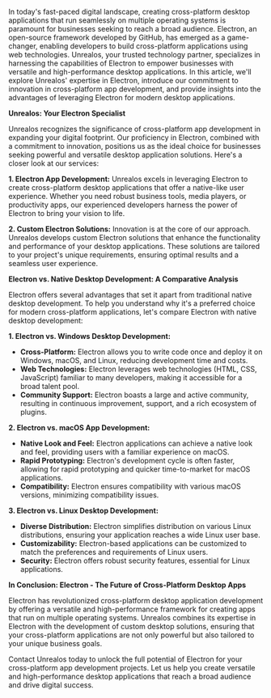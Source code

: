 <!--- 
  title: Electron Empowerment by Unrealos: A Comprehensive Guide to Cross-Platform App Development
-->

In today's fast-paced digital landscape, creating cross-platform desktop applications that run seamlessly on multiple operating systems is paramount for businesses seeking to reach a broad audience. Electron, an open-source framework developed by GitHub, has emerged as a game-changer, enabling developers to build cross-platform applications using web technologies. Unrealos, your trusted technology partner, specializes in harnessing the capabilities of Electron to empower businesses with versatile and high-performance desktop applications. In this article, we'll explore Unrealos' expertise in Electron, introduce our commitment to innovation in cross-platform app development, and provide insights into the advantages of leveraging Electron for modern desktop applications.

**Unrealos: Your Electron Specialist**

Unrealos recognizes the significance of cross-platform app development in expanding your digital footprint. Our proficiency in Electron, combined with a commitment to innovation, positions us as the ideal choice for businesses seeking powerful and versatile desktop application solutions. Here's a closer look at our services:

**1. Electron App Development:**
Unrealos excels in leveraging Electron to create cross-platform desktop applications that offer a native-like user experience. Whether you need robust business tools, media players, or productivity apps, our experienced developers harness the power of Electron to bring your vision to life.

**2. Custom Electron Solutions:**
Innovation is at the core of our approach. Unrealos develops custom Electron solutions that enhance the functionality and performance of your desktop applications. These solutions are tailored to your project's unique requirements, ensuring optimal results and a seamless user experience.

**Electron vs. Native Desktop Development: A Comparative Analysis**

Electron offers several advantages that set it apart from traditional native desktop development. To help you understand why it's a preferred choice for modern cross-platform applications, let's compare Electron with native desktop development:

**1. Electron vs. Windows Desktop Development:**
   - **Cross-Platform:** Electron allows you to write code once and deploy it on Windows, macOS, and Linux, reducing development time and costs.
   - **Web Technologies:** Electron leverages web technologies (HTML, CSS, JavaScript) familiar to many developers, making it accessible for a broad talent pool.
   - **Community Support:** Electron boasts a large and active community, resulting in continuous improvement, support, and a rich ecosystem of plugins.

**2. Electron vs. macOS App Development:**
   - **Native Look and Feel:** Electron applications can achieve a native look and feel, providing users with a familiar experience on macOS.
   - **Rapid Prototyping:** Electron's development cycle is often faster, allowing for rapid prototyping and quicker time-to-market for macOS applications.
   - **Compatibility:** Electron ensures compatibility with various macOS versions, minimizing compatibility issues.

**3. Electron vs. Linux Desktop Development:**
   - **Diverse Distribution:** Electron simplifies distribution on various Linux distributions, ensuring your application reaches a wide Linux user base.
   - **Customizability:** Electron-based applications can be customized to match the preferences and requirements of Linux users.
   - **Security:** Electron offers robust security features, essential for Linux applications.

**In Conclusion: Electron - The Future of Cross-Platform Desktop Apps**

Electron has revolutionized cross-platform desktop application development by offering a versatile and high-performance framework for creating apps that run on multiple operating systems. Unrealos combines its expertise in Electron with the development of custom desktop solutions, ensuring that your cross-platform applications are not only powerful but also tailored to your unique business goals.

Contact Unrealos today to unlock the full potential of Electron for your cross-platform app development projects. Let us help you create versatile and high-performance desktop applications that reach a broad audience and drive digital success.
